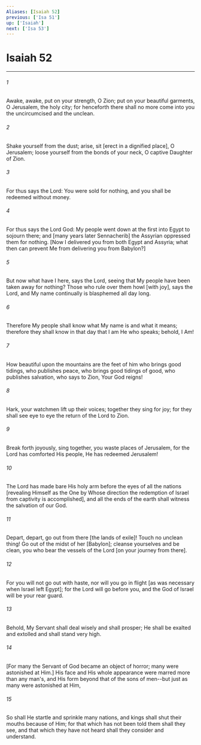 ```yaml
---
Aliases: [Isaiah 52]
previous: ['Isa 51']
up: ['Isaiah']
next: ['Isa 53']
---
```

# Isaiah 52

***














###### 1 






Awake, awake, put on your strength, O Zion; put on your beautiful garments, O Jerusalem, the holy city; for henceforth there shall no more come into you the uncircumcised and the unclean. 













###### 2 






Shake yourself from the dust; arise, sit [erect in a dignified place], O Jerusalem; loose yourself from the bonds of your neck, O captive Daughter of Zion. 













###### 3 






For thus says the Lord: You were sold for nothing, and you shall be redeemed without money. 













###### 4 






For thus says the Lord God: My people went down at the first into Egypt to sojourn there; and [many years later Sennacherib] the Assyrian oppressed them for nothing. [Now I delivered you from both Egypt and Assyria; what then can prevent Me from delivering you from Babylon?] 













###### 5 






But now what have I here, says the Lord, seeing that My people have been taken away for nothing? Those who rule over them howl [with joy], says the Lord, and My name continually is blasphemed all day long. 













###### 6 






Therefore My people shall know what My name is and what it means; therefore they shall know in that day that I am He who speaks; behold, I Am! 













###### 7 






How beautiful upon the mountains are the feet of him who brings good tidings, who publishes peace, who brings good tidings of good, who publishes salvation, who says to Zion, Your God reigns! 













###### 8 






Hark, your watchmen lift up their voices; together they sing for joy; for they shall see eye to eye the return of the Lord to Zion. 













###### 9 






Break forth joyously, sing together, you waste places of Jerusalem, for the Lord has comforted His people, He has redeemed Jerusalem! 













###### 10 






The Lord has made bare His holy arm before the eyes of all the nations [revealing Himself as the One by Whose direction the redemption of Israel from captivity is accomplished], and all the ends of the earth shall witness the salvation of our God. 













###### 11 






Depart, depart, go out from there [the lands of exile]! Touch no unclean thing! Go out of the midst of her [Babylon]; cleanse yourselves and be clean, you who bear the vessels of the Lord [on your journey from there]. 













###### 12 






For you will not go out with haste, nor will you go in flight [as was necessary when Israel left Egypt]; for the Lord will go before you, and the God of Israel will be your rear guard. 













###### 13 






Behold, My Servant shall deal wisely and shall prosper; He shall be exalted and extolled and shall stand very high. 













###### 14 






[For many the Servant of God became an object of horror; many were astonished at Him.] His face and His whole appearance were marred more than any man's, and His form beyond that of the sons of men--but just as many were astonished at Him, 













###### 15 






So shall He startle and sprinkle many nations, and kings shall shut their mouths because of Him; for that which has not been told them shall they see, and that which they have not heard shall they consider and understand.
